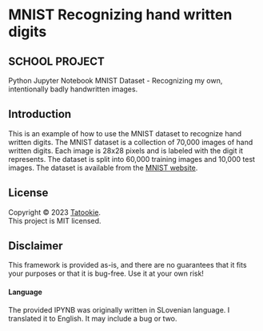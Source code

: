 # MNIST Recognizing hand written digits

## SCHOOL PROJECT

Python Jupyter Notebook 
MNIST Dataset - Recognizing my own, intentionally badly handwritten images.

## Introduction

This is an example of how to use the MNIST dataset to recognize hand written digits. The MNIST dataset is a collection of 70,000 images of hand written digits. Each image is 28x28 pixels and is labeled with the digit it represents. The dataset is split into 60,000 training images and 10,000 test images. The dataset is available from the [MNIST website](http://yann.lecun.com/exdb/mnist/).

## License

Copyright © 2023 [Tatookie](https://github.com/KukovecRok). <br /> 
This project is MIT licensed.

## Disclaimer

This framework is provided as-is, and there are no guarantees that it fits your purposes or that it is bug-free. Use it at your own risk! 
#### Language
The provided IPYNB was originally written in SLovenian language. I translated it to English. It may include a bug or two.
